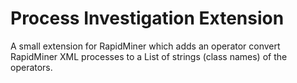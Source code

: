 Process Investigation Extension
=============================

A small extension for RapidMiner which adds an operator convert RapidMiner XML processes to a List of strings (class names) of the operators.